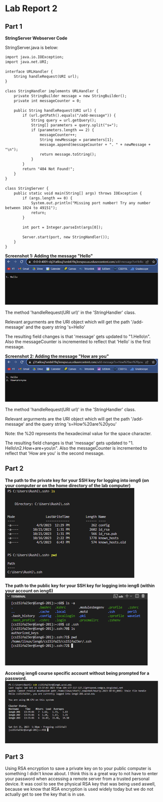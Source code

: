 # Lab Report 2
## Part 1
**StringServer Webserver Code**

StringServer.java is below:

```
import java.io.IOException;
import java.net.URI;

interface URLHandler {
    String handleRequest(URI url);
}

class StringHandler implements URLHandler {
    private StringBuilder message = new StringBuilder();
    private int messageCounter = 0;

    public String handleRequest(URI url) {
        if (url.getPath().equals("/add-message")) {
            String query = url.getQuery();
            String[] parameters = query.split("s=");
            if (parameters.length == 2) {
                messageCounter++;
                String newMessage = parameters[1];
                message.append(messageCounter + ". " + newMessage + "\n");
                return message.toString();
            }
        }
        return "404 Not Found!";
    }
}

class StringServer {
    public static void main(String[] args) throws IOException {
        if (args.length == 0) {
            System.out.println("Missing port number! Try any number between 1024 to 49151");
            return;
        }

        int port = Integer.parseInt(args[0]);

        Server.start(port, new StringHandler());
    }
}

```
**Screenshot 1: Adding the message "Hello"**
![Alt text](Lab2CSE15LScreenshot1.png)

The method 'handleRequest(URI url)' in the 'StringHandler' class. 

Relevant argurments are the URI object which will get the path '/add-message' and the query string 's=Hello'

The resulting field changes is that 'message' gets updated to "1.Hello\n". Also the messageCounter is incremented to reflect that 'Hello' is the first message. 


**Screenshot 2: Adding the message "How are you"**
![Alt text](Lab2CSE15LScreenshot2.png)

The method 'handleRequest(URI url)' in the 'StringHandler' class. 

Relevant argurments are the URI object which will get the path '/add-message' and the query string 's=How%20are%20you'

Note: the %20 represents the hexadecimal value for the space character. 

The resulting field changes is that 'message' gets updated to "1. Hello\n2.How+are+you\n". Also the messageCounter is incremented to reflect that 'How are you' is the second message. 


## Part 2
**The path to the private key for your SSH key for logging into ieng6 (on your computer or on the home directory of the lab computer)**
![Alt text](Lab2Screenshot6.png)

**The path to the public key for your SSH key for logging into ieng6 (within your account on ieng6)**  
![Alt text](Lab2Screenshot5.png)

**Accesing ieng6 course specific account without being prompted for a password.**
![Alt text](Lab2CSE15LScreenshot3.png)


## Part 3

Using RSA encryption to save a private key on to your public computer is something I didn't know about. I think this is a great way to not have to enter your password when accessing a remote server from a trusted personal device. It was cool to see the physical RSA key that was being used aswell, because we know that RSA encryption is used widely today but we do not actually get to see the key that is in use. 



